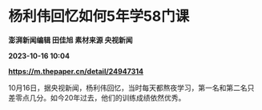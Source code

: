 # 杨利伟回忆如何5年学58门课
**澎湃新闻编辑 田佳旭 素材来源 央视新闻**

**2023-10-16 10:04**

**https://m.thepaper.cn/detail/24947314**

10月16日，据央视新闻，杨利伟回忆，当时每天都熬夜学习，第一名和第二名只差零点几分。如今20年过去，他们的训练成绩依然优秀。